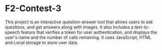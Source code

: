 # F2-Contest-3
 This project is an interactive question-answer tool that allows users to ask questions, and get answers along with images. It also includes a text-to-speech feature that verifies a token for user authentication, and displays the user's name and the number of calls remaining. It uses JavaScript, HTML and Local storage to store user data.
